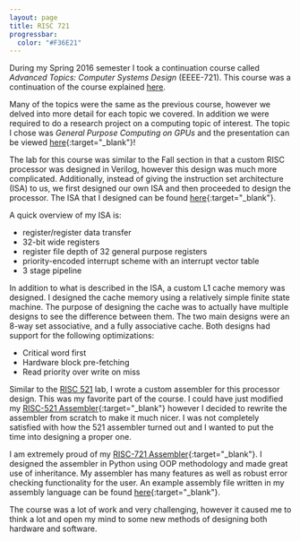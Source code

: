 ```yaml
---
layout: page
title: RISC 721
progressbar:
  color: "#F36E21"
---
```


During my Spring 2016 semester I took a continuation course called *Advanced Topics: Computer Systems Design* (EEEE-721).
This course was a continuation of the course explained [here](/projects/risc_521).

Many of the topics were the same as the previous course, however we delved into more detail for each topic we covered.
In addition we were required to do a research project on a computing topic of interest.
The topic I chose was *General Purpose Computing on GPUs* and the presentation can be viewed
[here](http://goo.gl/yqmjK5 "General Purpose Computing on GPUs"){:target="_blank"}!

The lab for this course was similar to the Fall section in that a custom RISC processor was designed in Verilog, however this design
was much more complicated. Additionally, instead of giving the instruction set architecture (ISA) to us, we first designed our own ISA
and then proceeded to design the processor. The ISA that I designed can be found [here](/static/cjg_RISC721_ISA.pdf "My ISA"){:target="_blank"}.

A quick overview of my ISA is:

- register/register data transfer
- 32-bit wide registers
- register file depth of 32 general purpose registers
- priority-encoded interrupt scheme with an interrupt vector table
- 3 stage pipeline

In addition to what is described in the ISA, a custom L1 cache memory was designed. I designed the cache memory using a
relatively simple finite state machine. The purpose of designing the cache was to actually have multiple designs to 
see the difference between them. The two main designs were an 8-way set associative, and a fully associative cache.
Both designs had support for the following optimizations:

- Critical word first
- Hardware block pre-fetching
- Read priority over write on miss

Similar to the [RISC 521](/projects/risc_521) lab, I wrote a custom assembler for this processor design. This was my favorite
part of the course. I could have just modified my [RISC-521 Assembler](https://github.com/connorjan/RISC521-Assembler){:target="_blank"}
however I decided to rewrite the assembler from scratch to make it much nicer. I was not completely satisfied with how the 521 assembler
turned out and I wanted to put the time into designing a proper one.

I am extremely proud of my [RISC-721 Assembler](https://github.com/connorjan/RISC-721-Assembler){:target="_blank"}. I designed the assembler
in Python using OOP methodology and made great use of inheritance. My assembler has many features as well as robust error checking
functionality for the user. An example assembly file written in my assembly language can be found [here](/static/Matrix_Assembly.png){:target="_blank"}.

The course was a lot of work and very challenging, however it caused me to think a lot and open my mind to some new methods of designing
both hardware and software.
